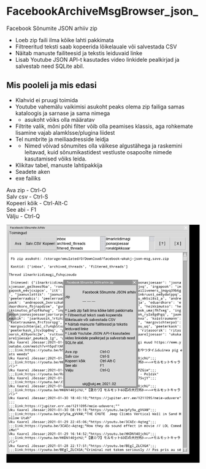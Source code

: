 # FacebookArchiveMsgBrowser_json_
Facebook Sõnumite JSON arhiiv zip

* Loeb zip faili ilma kõike lahti pakkimata
* Filtreeritud teksti saab kopeerida lõikelauale või salvestada CSV
* Näitab manuste failiteesid ja tekstis leiduvaid linke
* Lisab Youtube JSON API-t kasutades video linkidele pealkirjad ja salvestab need SQLite abil.

## Mis pooleli ja mis edasi
- Klahvid ei pruugi toimida
- Youtube vahemälu vaikimisi asukoht peaks olema zip failiga samas kataloogis ja sarnase ja sama nimega
- - asukoht võiks olla määratav
- Filtrite valik, mõni põhi filter võib olla peamises  klassis, aga rohkemate lisamine vajab alamklsse/plugina liidest
- Tel numbrite ja meiliaadresside leidja
- - Nimed võivad sõnumites olla väikese algustähega ja raskemini leitavad, kuid sõnumikastidest vestluste osapoolte nimede kasutamised võiks leida. 
- Klikitav tabel, manuste lahtipakkija
- Seadete aken
- exe failiks

Ava zip  - Ctrl-O  
Salv csv  -  Ctrl-S  
Kopeeri kõik - Ctrl-Alt-C  
See abi - F1  
Välju -  Ctrl-Q 
 
<img src='https://raw.githubusercontent.com/ukj/FacebookArchiveMsgBrowser_json_/master/Screenshot_20210213-012954_Pydroid%203.jpg' />
